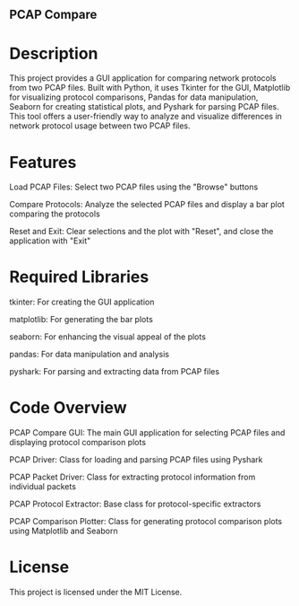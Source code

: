 ## PCAP Compare 

# Description
This project provides a GUI application for comparing network protocols from two PCAP files. Built with Python, it uses Tkinter for the GUI, Matplotlib for visualizing protocol comparisons, Pandas for data manipulation, Seaborn for creating statistical plots, and Pyshark for parsing PCAP files. This tool offers a user-friendly way to analyze and visualize differences in network protocol usage between two PCAP files.

# Features
Load PCAP Files: Select two PCAP files using the "Browse" buttons

Compare Protocols: Analyze the selected PCAP files and display a bar plot comparing the protocols

Reset and Exit: Clear selections and the plot with "Reset", and close the application with "Exit"

# Required Libraries

tkinter: For creating the GUI application

matplotlib: For generating the bar plots

seaborn: For enhancing the visual appeal of the plots

pandas: For data manipulation and analysis

pyshark: For parsing and extracting data from PCAP files

# Code Overview

PCAP Compare GUI: The main GUI application for selecting PCAP files and displaying protocol comparison plots

PCAP Driver: Class for loading and parsing PCAP files using Pyshark

PCAP Packet Driver: Class for extracting protocol information from individual packets

PCAP Protocol Extractor: Base class for protocol-specific extractors

PCAP Comparison Plotter: Class for generating protocol comparison plots using Matplotlib and Seaborn

# License
This project is licensed under the MIT License.


